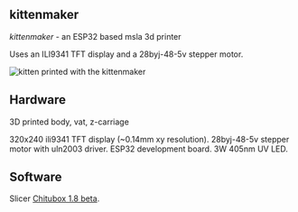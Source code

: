 ## kittenmaker

*kittenmaker* - an ESP32 based msla 3d printer


Uses an ILI9341 TFT display and a 28byj-48-5v stepper motor.

![kitten printed with the kittenmaker](https://lh3.googleusercontent.com/pw/AL9nZEWN3NJFMLn3OMjo50ghIfKllBKp2MhMhdCaCMCpDuatDkgnHunnf0MEBwoN5fabmUFF4cY3slS0em1Zu45puiBrZHZCIA-tX6NBHSylEX8I36wOzJneq33L0RE0n-WUECNht75Gb1qvhtkIw0CNfAFsng=w487-h649-no?authuser=0)

## Hardware

3D printed body, vat, z-carriage

320x240 ili9341 TFT display (~0.14mm xy resolution).
28byj-48-5v stepper motor with uln2003 driver.
ESP32 development board.
3W 405nm UV LED.

## Software

Slicer [Chitubox 1.8 beta](https://www.chitubox.com/en/download/chitubox-free).







